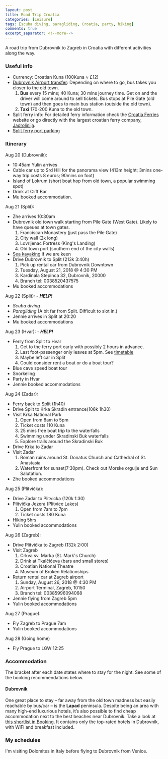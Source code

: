 ```yaml
---
layout: post
title: Road Trip Croatia
categories: [Leisure]
tags: [scuba diving, paragliding, Croatia, party, hiking]
comments: true
excerpt_separator: <!--more-->
---
```


A road trip from Dubrovnik to Zagreb in Croatia with different activities along the way.

<!--more-->

### Useful info

* Currency: Croatian Kuna (100Kuna ≈ £12)
* [Dubrovnik Airport transfer](https://www.visit-croatia.co.uk/croatia-destinations/dubrovnik/to-from-dubrovnik-airport/): Depending on where to go, bus takes you closer to the old town. 
    1. **Bus** every 15 mins; 40 Kuna; 30 mins journey time. Get on and the driver will come around to sell tickets. Bus stops at Pile Gate (old town) and then goes to main bus station (outside the old town).
    1. **Taxi** 170-200 Kuna to the old town.
* Split ferry info: For detailed ferry information check the [Croatia Ferries](https://www.croatiaferries.com/) website or go directly with the largest croatian ferry company, [Jadrolinija](https://www.jadrolinija.hr/en/ferry-croatia).
* [Split ferry port parking](http://split.gg/parking-in-split/)

### Itinerary

Aug 20 (Dubrovnik):

* 10:45am Yulin arrives 
* Cable car up to Srd Hill for the panorama view (413m height; 3mins one-way trip costs 8 euros; 90mins on foot)
* Island of Lokrum (short boat hop from old town, a popular swimming spot)
* Drink at Cliff Bar
* Mu booked accommodation.

Aug 21 (Split): 

* Zhe arrives 10:30am
* Dubrovnik old town walk starting from Pile Gate (West Gate). Likely to have queues at town gates. 
    1. Franciscan Monastery (just pass the Pile Gate)
    1. City wall (2k long)
    1. Lovrijenac Fortress (King's Landing)
    1. Old town port (southern end of the city walls)
* [Sea kayaking](https://www.adventuredubrovnik.com/) if we are keen
* Drive Dubrovnik to Split (213k 3:40h)
    1. Pick up rental car from Dubrovnik Downtown
    1. Tuesday, August 21, 2018 @ 4:30 PM
    1. Kardinala Stepinca 32, Dubrovnik, 20000 
    1. Branch tel: 0038520437575
* Mu booked accommodations

Aug 22 (Split): - ***HELP!***

* *Scuba diving*
* *Paragliding* (A bit far from Split. Difficult to slot in.)
* Jennie arrives in Split at 20:20
* Mu booked accommodations

Aug 23 (Hvar): - ***HELP!***

* Ferry from Split to Hvar
    1. Get to the ferry port early with possibly 2 hours in advance.
    1. Last foot-passenger only leaves at 5pm. See [timetable](https://www.croatiaferries.com/split-hvar-ferry.htm#August)
    1. Maybe left car in Split
    1. Could consider rent a boat or do a boat tour?
* Blue cave speed boat tour
* Snorkeling
* Party in Hvar
* Jennie booked accommodations

Aug 24 (Zadar):

* Ferry back to Split (1h40)
* Drive Split to Krka Skradin entrance(106k 1h30)
* Visit Krka National Park
    1. Open from 8am to 5pm
    1. Ticket costs 110 Kuna
    1. 25 mins free boat trip to the waterfalls
    1. Swimming under Skradinski Buk waterfalls
    1. Explore trails around the Skradinski Buk
* Drive Krka to Zadar
* Visit Zadar
    1. Roman ruins around St. Donatus Church and Cathedral of St. Anastasia
    1. Waterfront for sunset(7:30pm). Check out Morske orgulje and Sun Salutation.
* Zhe booked accommodations

Aug 25 (Plitvička):

* Drive Zadar to Plitvicka (120k 1:30)
* Plitvička Jezera (Plitvice Lakes)
    1. Open from 7am to 7pm
    1. Ticket costs 180 Kuna
* Hiking 5hrs
* Yulin booked accommodations

Aug 26 (Zagreb): 

* Drive Plitvička to Zagreb (132k 2:00)
* Visit Zagreb
    1. Crkva sv. Marka (St. Mark's Church)
    1. Drink at Tkalčićeva (bars and small stores)
    1. Croatian National Theatre
    1. Museum of Broken Relationships
* Return rental car at Zagreb airport
    1. Sunday, August 26, 2018 @ 4:30 PM
    1. Airport Terminal, Zagreb, 10150 
    1. Branch tel: 00385996094068
* Jennie flying from Zagreb 5pm
* Yulin booked accommodations

Aug 27 (Prague): 

* Fly Zagreb to Prague 7am 
* Yulin booked accommodations

Aug 28 (Going home)

* Fly Prague to LGW 12:25

### Accommodation

The bracket after each date states where to stay for the night. See some of the booking recommendations below.

#### Dubrovnik

One great place to stay – far away from the old town madness but easily reachable by bus/car – is the **Lapad** peninsula. Despite being an area with many high-end luxurious hotels, it’s also possible to find cheap accommodation next to the best beaches near Dubrovnik. Take a look at [this shortlist in Booking](https://www.geekyexplorer.com/suggests/hotels-dubrovnik/). It contains only the top-rated hotels in Dubrovnik, with WiFi and breakfast included.

### My schedules

I'm visiting Dolomites in Italy before flying to Dubrovnik from Venice.

